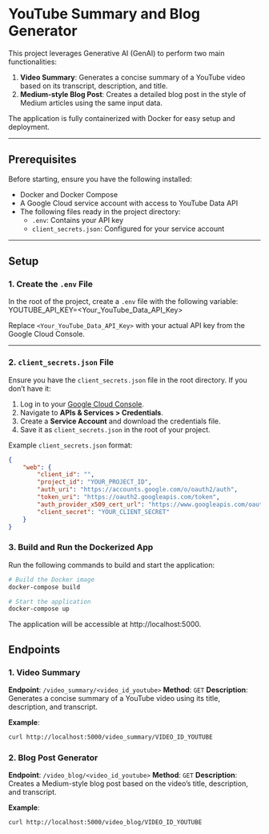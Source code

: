 # YouTube Summary and Blog Generator

This project leverages Generative AI (GenAI) to perform two main functionalities:

1. **Video Summary**: Generates a concise summary of a YouTube video based on its transcript, description, and title.
2. **Medium-style Blog Post**: Creates a detailed blog post in the style of Medium articles using the same input data.

The application is fully containerized with Docker for easy setup and deployment.

---

## Prerequisites

Before starting, ensure you have the following installed:
- Docker and Docker Compose
- A Google Cloud service account with access to YouTube Data API
- The following files ready in the project directory:
  - `.env`: Contains your API key
  - `client_secrets.json`: Configured for your service account

---

## Setup

### 1. Create the `.env` File
In the root of the project, create a `.env` file with the following variable:  YOUTUBE_API_KEY=<Your_YouTube_Data_API_Key>

Replace `<Your_YouTube_Data_API_Key>` with your actual API key from the Google Cloud Console.

---

### 2. `client_secrets.json` File
Ensure you have the `client_secrets.json` file in the root directory. If you don’t have it:
1. Log in to your [Google Cloud Console](https://console.cloud.google.com/).
2. Navigate to **APIs & Services > Credentials**.
3. Create a **Service Account** and download the credentials file.
4. Save it as `client_secrets.json` in the root of your project.

Example `client_secrets.json` format:
```json
{
    "web": {
        "client_id": "",
        "project_id": "YOUR_PROJECT_ID",
        "auth_uri": "https://accounts.google.com/o/oauth2/auth",
        "token_uri": "https://oauth2.googleapis.com/token",
        "auth_provider_x509_cert_url": "https://www.googleapis.com/oauth2/v1/certs",
        "client_secret": "YOUR_CLIENT_SECRET"
    }
}
```
### 3. Build and Run the Dockerized App

Run the following commands to build and start the application:

```bash
# Build the Docker image
docker-compose build

# Start the application
docker-compose up
```
The application will be accessible at http://localhost:5000.

## Endpoints

### 1. Video Summary
**Endpoint**: `/video_summary/<video_id_youtube>`
**Method**: `GET`
**Description**: Generates a concise summary of a YouTube video using its title, description, and transcript.

**Example**:
```bash
curl http://localhost:5000/video_summary/VIDEO_ID_YOUTUBE
```

### 2. Blog Post Generator
**Endpoint**: `/video_blog/<video_id_youtube>`
**Method**: `GET`
**Description**: Creates a Medium-style blog post based on the video’s title, description, and transcript.

**Example**:
```bash
curl http://localhost:5000/video_blog/VIDEO_ID_YOUTUBE
```
